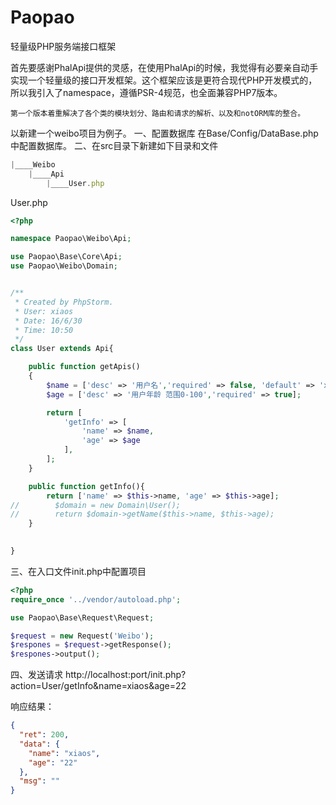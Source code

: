 # Paopao
轻量级PHP服务端接口框架

首先要感谢PhalApi提供的灵感，在使用PhalApi的时候，我觉得有必要亲自动手实现一个轻量级的接口开发框架。这个框架应该是更符合现代PHP开发模式的，所以我引入了namespace，遵循PSR-4规范，也全面兼容PHP7版本。

	第一个版本着重解决了各个类的模块划分、路由和请求的解析、以及和notORM库的整合。
	
以新建一个weibo项目为例子。
一、配置数据库
在Base/Config/DataBase.php中配置数据库。
二、在src目录下新建如下目录和文件

```js
|____Weibo
	|____Api
		|____User.php
```
User.php

```php
<?php

namespace Paopao\Weibo\Api;

use Paopao\Base\Core\Api;
use Paopao\Weibo\Domain;


/**
 * Created by PhpStorm.
 * User: xiaos
 * Date: 16/6/30
 * Time: 10:50
 */
class User extends Api{

    public function getApis()
    {
        $name = ['desc' => '用户名','required' => false, 'default' => 'xiaos'];
        $age = ['desc' => '用户年龄 范围0-100','required' => true];

        return [
            'getInfo' => [
                'name' => $name,
                'age' => $age
            ],
        ];
    }

    public function getInfo(){
        return ['name' => $this->name, 'age' => $this->age];
//        $domain = new Domain\User();
//        return $domain->getName($this->name, $this->age);
    }

    
}
```
三、在入口文件init.php中配置项目

```php
<?php
require_once '../vendor/autoload.php';

use Paopao\Base\Request\Request;

$request = new Request('Weibo');
$respones = $request->getResponse();
$respones->output();
```	

四、发送请求
http://localhost:port/init.php?action=User/getInfo&name=xiaos&age=22

响应结果：

```json
{
  "ret": 200,
  "data": {
    "name": "xiaos",
    "age": "22"
  },
  "msg": ""
}
```
	
	
	


